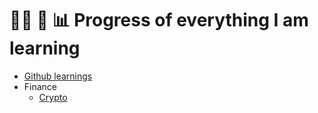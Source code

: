 # 👨‍💻 📝 📊 Progress of everything I am learning
- [Github learnings](github.md)
- Finance
  - [Crypto](finance/crypto.md)

